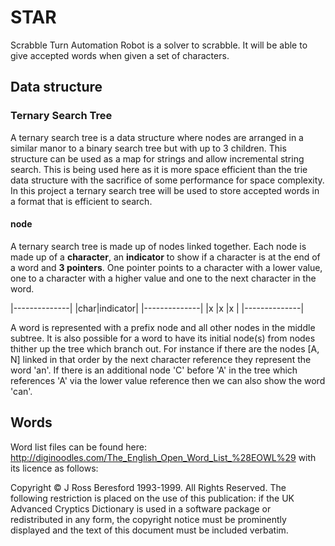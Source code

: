 # STAR

Scrabble Turn Automation Robot is a solver to scrabble. It will be able to give accepted words when given a set of characters.

## Data structure

### Ternary Search Tree

A ternary search tree is a data structure where nodes are arranged in a similar manor to a binary search tree but with up to 3 children. This structure can be used as a map for strings and allow incremental string search. This is being used here as it is more space efficient than the trie data structure with the sacrifice of some performance for space complexity. In this project a ternary search tree will be used to store accepted words in a format that is efficient to search.

#### node

A ternary search tree is made up of nodes linked together. Each node is made up of a **character**, an **indicator** to show if a character is at the end of a word and **3 pointers**. One pointer points to a character with a lower value, one to a character with a higher value and one to the next character in the word.

|--------------|
|char|indicator|
|--------------|
|x   |x   |x   |
|--------------|

A word is represented with a prefix node and all other nodes in the middle subtree. It is also possible for a word to have its initial node(s) from nodes thither up the tree which branch out. For instance if there are the nodes [A, N] linked in that order by the next character reference they represent the word 'an'. If there is an additional node 'C' before 'A' in the tree which references 'A' via the lower value reference then we can also show the word 'can'.

## Words

Word list files can be found here: http://diginoodles.com/The_English_Open_Word_List_%28EOWL%29 with its licence as follows:

Copyright © J Ross Beresford 1993-1999. All Rights Reserved. The following restriction is placed on the use of this publication: if the UK Advanced Cryptics Dictionary is used in a software package or redistributed in any form, the copyright notice must be prominently displayed and the text of this document must be included verbatim.

